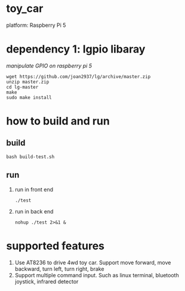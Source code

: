 # toy_car 
platform: Raspberry Pi 5

# dependency 1: lgpio libaray
*manipulate GPIO on raspberry pi 5*

```
wget https://github.com/joan2937/lg/archive/master.zip
unzip master.zip
cd lg-master
make
sudo make install
```
# how to build and run

## build
```
bash build-test.sh
```

## run
1. run in front end
   ```
   ./test
   ```
3. run in back end
   ```
   nohup ./test 2>&1 &
   ```

# supported features
1. Use AT8236 to drive 4wd toy car. Support move forward, move backward, turn left, turn right, brake
2. Support multiple command input. Such as linux terminal, bluetooth joystick, infrared detector
